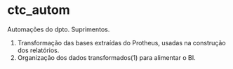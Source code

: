 # ctc_autom
Automações do dpto. Suprimentos. 

1. Transformação das bases extraídas do Protheus, usadas na construção dos relatórios.
2. Organização dos dados transformados(1) para alimentar o BI.
